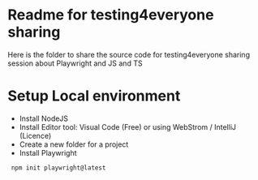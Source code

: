 # Readme for testing4everyone sharing
Here is the folder to share the source code for testing4everyone sharing session about Playwright and JS and TS

# Setup Local environment
- Install NodeJS
- Install Editor tool: Visual Code (Free) or using WebStrom / IntelliJ (Licence)
- Create a new folder for a project 
- Install Playwright
```
 npm init playwright@latest
```